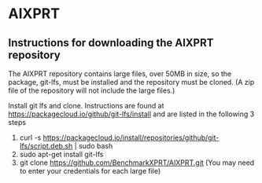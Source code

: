 # AIXPRT

## Instructions for downloading the AIXPRT repository

The AIXPRT repository contains large files, over 50MB in size, so the package, git-lfs, must be installed and the repository must be cloned. (A zip file of the repository will not include the large files.)  

Install git lfs and clone.
Instructions are found at https://packagecloud.io/github/git-lfs/install and are listed in the following 3 steps

1.	curl -s https://packagecloud.io/install/repositories/github/git-lfs/script.deb.sh | sudo bash
2.  sudo apt-get install git-lfs
3.  git clone https://github.com/BenchmarkXPRT/AIXPRT.git (You may need to enter your credentials for each large file)

